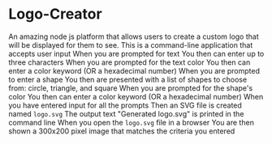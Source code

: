 # Logo-Creator
An amazing node js platform that allows users to create a custom logo that will be displayed for them to see.
This is a command-line application that accepts user input
When you are prompted for text
You then can enter up to three characters
When you are prompted for the text color
You then can enter a color keyword (OR a hexadecimal number)
When you are prompted to enter a shape
You then are presented with a list of shapes to choose from: circle, triangle, and square
When you are prompted for the shape's color
You then can enter a color keyword (OR a hexadecimal number)
When you have entered input for all the prompts
Then an SVG file is created named `logo.svg`
The output text "Generated logo.svg" is printed in the command line
When you open the `logo.svg` file in a browser
You are then shown a 300x200 pixel image that matches the criteria you entered